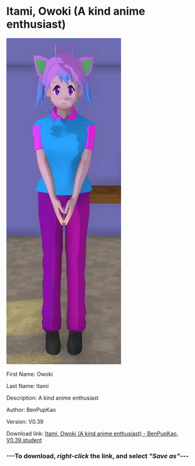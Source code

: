 # Itami, Owoki (A kind anime enthusiast)

<img src = "https://raw.githubusercontent.com/Arbiter1223/Daigaku-Gurashi-Custom-Students/master/Students/Files/Itami%2C%20Owoki%20(A%20kind%20anime%20enthusiast).png">

First Name: Owoki

Last Name: Itami

Description: A kind anime enthusiast

Author: BenPupKao

Version: V0.39

Download link: <a href="https://raw.githubusercontent.com/Arbiter1223/Daigaku-Gurashi-Custom-Students/master/Students/Files/Itami%2C%20Owoki%20(A%20kind%20anime%20enthusiast)%20-%20BenPupKao%2C%20V0.39.student">Itami, Owoki (A kind anime enthusiast) - BenPupKao, V0.39.student</a>

### ---**To download, _right-click_ the link, and select _"Save as"_**---
